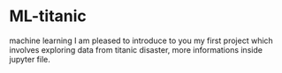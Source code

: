 # ML-titanic
machine learning
I am pleased to introduce to you my first project which involves exploring data from titanic disaster, more informations inside jupyter file.
